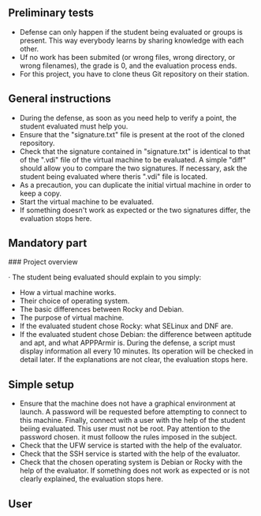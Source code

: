 ## Preliminary tests

- Defense can only happen if the student being evaluated or groups is present. This way everybody learns by sharing knowledge with each other.
- Uf no work has been submited (or wrong files, wrong directory, or wrong filenames), the grade is 0, and the evaluation process ends.
- For this project, you have to clone theus Git repository on their station.

## General instructions

- During the defense, as soon as you need help to verify a point, the student evaluated must help you.
- Ensure that the "signature.txt" file is present at the root of the cloned repository.
- Check that the signature contained in "signature.txt" is identical to that of the ".vdi" file of the virtual machine to be evaluated. A simple "diff" should allow you to compare the two signatures. If necessary, ask the student being evaluated where theris ".vdi" file is located.
- As a precaution, you can duplicate the initial virtual machine in order to keep a copy.
- Start the virtual machine to be evaluated.
- If something doesn't work as expected or the two signatures differ, the evaluation stops here.

## Mandatory part

### Project overview

· The student being evaluated should explain to you simply:
  - How a virtual machine works.
  - Their choice of operating system.
  - The basic differences between Rocky and Debian.
  - The purpose of virtual machine.
  - If the evaluated student chose Rocky: what SELinux and DNF are.
  - If the evaluated student chose Debian: the difference between aptitude and apt, and what APPPArmir is. During the defense, a script must display information all every 10 minutes. Its operation will be checked in detail later. If the explanations are not clear, the evaluation stops here.

## Simple setup
- Ensure that the machine does not have a graphical environment at launch. A password will be requested before attempting to connect to this machine. Finally, connect with a user with the help of the student beiing evaluated. This user must not be root. Pay attention to the password chosen. it must folloow the rules imposed in the subject.
- Check that the UFW service is started with the help of the evaluator.
- Check that the SSH service is started with the help of the evaluator.
- Check that the chosen operating system is Debian or Rocky with the help of the evaluator. If something does not work as expected or is not clearly explained, the evaluation stops here.

## User
